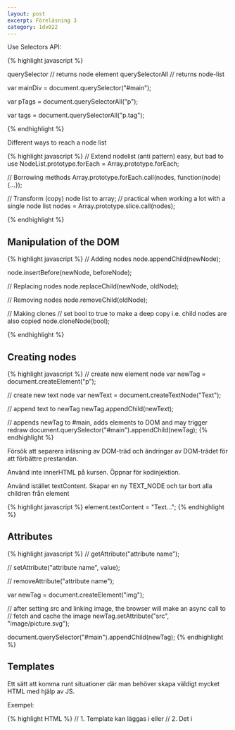 ```yaml
---
layout: post
excerpt: Föreläsning 3
category: 1dv022
---
```


Use Selectors API:


{% highlight javascript %}

querySelector // returns node element
querySelectorAll // returns node-list

var mainDiv = document.querySelector("#main");

var pTags = document.querySelectorAll("p");

var tags = document.querySelectorAll("p.tag");

{% endhighlight %}


Different ways to reach a node list

{% highlight javascript %}
// Extend nodelist (anti pattern) easy, but bad to use
NodeList.prototype.forEach = Array.prototype.forEach;

// Borrowing methods
Array.prototype.forEach.call(nodes, function(node){...});

// Transform (copy) node list to array;
// practical when working a lot with a single node list
nodes = Array.prototype.slice.call(nodes);

{% endhighlight %}


## Manipulation of the DOM

{% highlight javascript %}
// Adding nodes
node.appendChild(newNode);

node.insertBefore(newNode, beforeNode);

// Replacing nodes
node.replaceChild(newNode, oldNode);

// Removing nodes
node.removeChild(oldNode);

// Making clones
// set bool to true to make a deep copy i.e. child nodes are also copied
node.cloneNode(bool);

{% endhighlight %}

## Creating nodes

{% highlight javascript %}
// create new element node
var newTag = document.createElement("p");

// create new text node
var newText = document.createTextNode("Text");

// append text to newTag
newTag.appendChild(newText);

// appends newTag to #main, adds elements to DOM and may trigger redraw
document.querySelector("#main").appendChild(newTag);
{% endhighlight %}

Försök att separera inläsning av DOM-träd och ändringar av DOM-trädet för att förbättre prestandan.

Använd inte innerHTML på kursen. Öppnar för kodinjektion.

Använd istället textContent. Skapar en ny TEXT_NODE och tar bort alla children från element

{% highlight javascript %}
element.textContent = "Text...";
{% endhighlight %}

## Attributes

{% highlight javascript %}
// getAttribute("attribute name");

// setAttribute("attribute name", value);

// removeAttribute("attribute name");

var newTag = document.createElement("img");

// after setting src and linking image, the browser will make an async call to
// fetch and cache the image
newTag.setAttribute("src", "image/picture.svg");

document.querySelector("#main").appendChild(newTag);
{% endhighlight %}

## Templates

Ett sätt att komma runt situationer där man behöver skapa väldigt mycket HTML
med hjälp av JS.

Exempel:

{% highlight HTML %}
// 1. Template kan läggas i <head> eller <body>
// 2. Det i <template> kommer att ignoreras av renderingsmotorn.
<template id="post-template">
    <p class="post">
        <ul>
            <li class="active">
                <a href="#">The first link</a>
            </li>
            <li>
                <a href="#">The second link</a>
            </li>
        </ul>
    </p>
</template>
{% endhighlight %}
{% highlight javascript %}
// hämta template med selector
var template = document.querySelector("#post-template");
// hämta content från template och importera referens till dokumentet
// true == deep copy
var clone = document.importNode(template.content, true);
// appenda till body, uppdatera DOM och repaint
document.querySelector("body").appendChild(clone);
{% endhighlight %}

##Event

Anti-pattern:
{% highlight HTML %}
<a href="page.html" onclick="doSomething();">The link</a>
{% endhighlight %}

###Add event listeners

"When this happens, do that"
{% highlight javascript %}
var a = document.querySelector("#theatag");

a.addEventListener("click", buttonClicked);

function buttonClicked(event) {
console.log("You clicked the link");
};
{% endhighlight %}

eller

{% highlight javascript %}
var a = document.querySelector("#theatag");

a.addEventListener("click", function(event){
    console.log("You clicked the link");
});
{% endhighlight %}

###Remove event listener

{% highlight javascript %}
var a = document.querySelector("#theatag");

// note the named function expression
a.addEventListener("click", function buttonClicked(event) {
    console.log("You can only click me once");

    // both event and reference must be specified
    a.removeEventListener("click", buttonClicked);
};
{% endhighlight %}

Capture/bubble:

Webläsaren söker efter event genom hela trädet, tills det når den targetade tagen (capture)
och fortsätter leta hela vägen tillbaka till start (bubble).

{% highlight javascript %}
// fortsätt inte leta efter första träff vid bubble
event.stopPropagation();
{% endhighlight%}

{% highlight javascript %}
// "true" i slutet av addEventListener betyder "ta hand om event vid capture istf bubble"
p.addEventListener("click", function(event) {
    console.log("blaa");
}, true);

{% endhighlight %}

###What triggered the event?

Inside an event handler **this** will reference the element which triggered the event

{% highlight javascript %}
var a = document.querySelector("#atag");

a.addEventListener("click", function(event) {
    a === this; // true
    a === event.target; // true
    this === event.target; // true
});
{% endhighlight %}

####Closures can cause headache
{% highlight HTML %}
<div id="links">
    <a href="#">The first link</a>
    <a href="#">The second link</a>
    <a href="#">The third link</a>
    <a href="#">The fourth link</a>
</div>
{% endhighlight %}

{% highlight javascript %}
var aTags = document.querySelectorAll("#links a");

// The issue: when the function returns, i is set to 4
for (var i = 0; i < aTags.length; i++) {
    aTags[i].addEventListener("click", function(event){
    console.log("Clicked link", i); //4
    console.log(this.textContent); // correct
    console.log(event.target.textContent); // Correct
    });
}
{% endhighlight %}

####Solution
{% highlight javascript %}
var aTags = document.querySelectorAll("#links a");

// fixes the problem, however, it creates 2 anonymous functions for each
// eventListener, which could use up a lot of RAM.
Array.prototype.forEach.call(aTags, function(a){
    a.addEventListener("click", function(event){
        console.log(a.textContent); // correct
        console.log(this.textContent); // correct
        console.log(event.target.textContent); // Correct
    });
});
{% endhighlight %}

##Event delegation
Add one listener instead of four

{% highlight HTML %}
<div id="links">
    <a href="#">The first link</a>
    <a href="#">The second link</a>
    <a href="#">The third link</a>
    <a href="#">The fourth link</a>
</div>
{% endhighlight %}
{% highlight javascript %}
var div = document.querySelectorAll("#links");

// Instead of capturing events on each a tag, capture event when it bubbles up to the div
div.addEventListener("click", function(event){
    console.log(this.textContent); // "The first link", "The second.."

    // event.target gives the current node
    console.log(event.target.textContent); // "The first link"

    this === div; // true
    this === event.currentTarget; // true
});
{% endhighlight %}

##.bind()

Se mer vid behov

##Stop the default action
Gör vad det låter som.
{% highlight javascript %}
var a = document.querySelector("#atag");

a.addEventListener("click", function(event){
    console.log("Don't activate link")
    event.preventDefault();
});
{% endhighlight %}
Alternativt kan lyssnaren return false.


##Timers

Timeout:
{% highlight javascript %}
var timer = setTimeout(function(){
    console.log("At least 3 seconds passed...");
}, 3000);

// later...
clearTimeout(timer);
{% endhighlight %}

Interval:
{% highlight javascript %}
var timer = setInterval(function(){
    console.log("At least 3 seconds passed...");
}, 3000);

// later..
clearInterval(timer);
{% endhighlight %}



